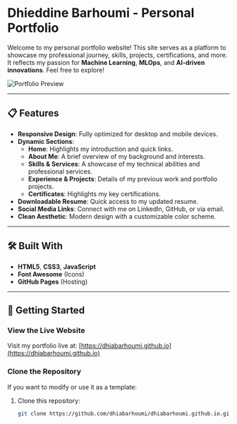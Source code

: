 # **Dhieddine Barhoumi - Personal Portfolio**

Welcome to my personal portfolio website! This site serves as a platform to showcase my professional journey, skills, projects, certifications, and more. It reflects my passion for **Machine Learning**, **MLOps**, and **AI-driven innovations**. Feel free to explore!

![Portfolio Preview](https://dhiabarhoumi.github.io/images/preview.png) <!-- Replace this with an actual preview image or remove it -->

---

## **📋 Features**

- **Responsive Design**: Fully optimized for desktop and mobile devices.
- **Dynamic Sections**:
  - **Home**: Highlights my introduction and quick links.
  - **About Me**: A brief overview of my background and interests.
  - **Skills & Services**: A showcase of my technical abilities and professional services.
  - **Experience & Projects**: Details of my previous work and portfolio projects.
  - **Certificates**: Highlights my key certifications.
- **Downloadable Resume**: Quick access to my updated resume.
- **Social Media Links**: Connect with me on LinkedIn, GitHub, or via email.
- **Clean Aesthetic**: Modern design with a customizable color scheme.

---

## **🛠️ Built With**

- **HTML5**, **CSS3**, **JavaScript**
- **Font Awesome** (Icons)
- **GitHub Pages** (Hosting)

---

## **🚀 Getting Started**

### **View the Live Website**
Visit my portfolio live at: [https://dhiabarhoumi.github.io](https://dhiabarhoumi.github.io)

### **Clone the Repository**
If you want to modify or use it as a template:

1. Clone this repository:
   ```bash
   git clone https://github.com/dhiabarhoumi/dhiabarhoumi.github.io.git
